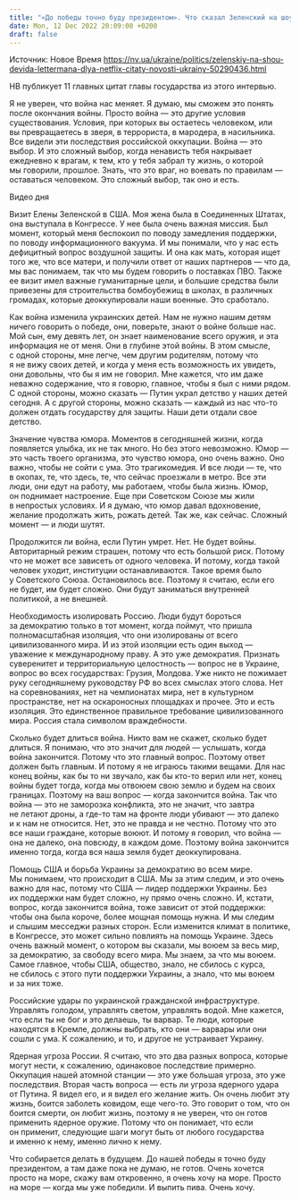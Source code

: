 ```yaml
---
title: "«До победы точно буду президентом». Что сказал Зеленский на шоу Дэвида Леттермана: 11 главных цитат"
date: Mon, 12 Dec 2022 20:09:00 +0200
draft: false
---
```

Источник: Новое Время https://nv.ua/ukraine/politics/zelenskiy-na-shou-devida-lettermana-dlya-netflix-citaty-novosti-ukrainy-50290436.html


НВ публикует 11 главных цитат главы государства из этого интервью.

Я не уверен, что война нас меняет. Я думаю, мы сможем это понять после окончания войны. Просто война — это другие условия существования. Условия, при которых вы остаетесь человеком, или вы превращаетесь в зверя, в террориста, в мародера, в насильника. Все видели эти последствия российской оккупации. Война — это выбор. И это сложный выбор, когда ненависть тебя накрывает ежедневно к врагам, к тем, кто у тебя забрал ту жизнь, о которой мы говорили, прошлое. Знать, что это враг, но воевать по правилам — оставаться человеком. Это сложный выбор, так оно и есть.

 Видео дня   

Визит Елены Зеленской в США. Моя жена была в Соединенных Штатах, она выступала в Конгрессе. У нее была очень важная миссия. Был момент, который меня беспокоил по поводу замедления поддержки, по поводу информационного вакуума. И мы понимали, что у нас есть дефицитный вопрос воздушной защиты. И она как мать, которая ищет того же, что все матери, и получили ответ от наших партнеров — что да, мы вас понимаем, так что мы будем говорить о поставках ПВО. Также ее визит имел важные гуманитарные цели, и большие средства были привезены для строительства бомбоубежищ в школах, в различных громадах, которые деоккупировали наши военные. Это сработало.

Как война изменила украинских детей. Нам не нужно нашим детям ничего говорить о победе, они, поверьте, знают о войне больше нас. Мой сын, ему девять лет, он знает наименование всего оружия, и эта информация не от меня. Они в глубине этой войны. В этом смысле, с одной стороны, мне легче, чем другим родителям, потому что я не вижу своих детей, и когда у меня есть возможность их увидеть, они довольны, что бы я им не говорил. Мне кажется, что им даже неважно содержание, что я говорю, главное, чтобы я был с ними рядом. С одной стороны, можно сказать — Путин украл детство у наших детей сегодня. А с другой стороны, можно сказать — каждый из нас что-то должен отдать государству для защиты. Наши дети отдали свое детство.

Значение чувства юмора. Моментов в сегодняшней жизни, когда появляется улыбка, их не так много. Но без этого невозможно. Юмор — это часть твоего организма, это чувство юмора, оно очень важно. Оно важно, чтобы не сойти с ума. Это трагикомедия. И все люди — те, что в окопах, те, что здесь, те, что сейчас проезжали в метро. Все эти люди, они едут на работу, мы работаем, чтобы была жизнь. Юмор, он поднимает настроение. Еще при Советском Союзе мы жили в непростых условиях. И я думаю, что юмор давал вдохновение, желание продолжать жить, рожать детей. Так же, как сейчас. Сложный момент — и люди шутят.

Продолжится ли война, если Путин умрет. Нет. Не будет войны. Авторитарный режим страшен, потому что есть большой риск. Потому что не может все зависеть от одного человека. И потому, когда такой человек уходит, институции останавливаются. Такое время было у Советского Союза. Остановилось все. Поэтому я считаю, если его не будет, им будет сложно. Они будут заниматься внутренней политикой, а не внешней.

Необходимость изолировать Россию. Люди будут бороться за демократию только в тот момент, когда поймут, что пришла полномасштабная изоляция, что они изолированы от всего цивилизованного мира. И из этой изоляции есть один выход — уважение к международному праву. А это уже демократия. Признать суверенитет и территориальную целостность — вопрос не в Украине, вопрос во всех государствах: Грузия, Молдова. Уже никто не пожимает руку сегодняшнему руководству РФ во всех смыслах этого слова. Нет на соревнованиях, нет на чемпионатах мира, нет в культурном пространстве, нет на оскароносных площадках и прочее. Это и есть изоляция. Это единственное правильное требование цивилизованного мира. Россия стала символом враждебности.

Сколько будет длиться война. Никто вам не скажет, сколько будет длиться. Я понимаю, что это значит для людей — услышать, когда война закончится. Потому что это главный вопрос. Поэтому ответ должен быть главным. И потому я не играюсь такими вещами. Для нас конец войны, как бы то ни звучало, как бы кто-то верил или нет, конец войны будет тогда, когда мы отвоюем свою землю и будем на своих границах. Поэтому на ваш вопрос — когда закончится война. Так что война — это не заморозка конфликта, это не значит, что завтра не летают дроны, а где-то там на фронте люди убивают — это далеко и к нам не относится. Нет, это не правда и не честно. Потому что это все наши граждане, которые воюют. И потому я говорил, что война — она не далеко, она повсюду, в каждом доме. Поэтому война закончится именно тогда, когда вся наша земля будет деоккупирована.

Помощь США и борьба Украины за демократию во всем мире. Мы понимаем, что происходит в США. Мы за этим следим, и это очень важно для нас, потому что США — лидер поддержки Украины. Без их поддержки нам будет сложно, ну прямо очень сложно. И, кстати, вопрос, когда закончится война, тоже зависит от этой поддержки: чтобы она была короче, более мощная помощь нужна. И мы следим и слышим месседжи разных сторон. Если изменится климат в политике, в Конгрессе, это может сильно повлиять на помощь Украине. Здесь очень важный момент, о котором вы сказали, мы воюем за весь мир, за демократию, за свободу всего мира. Мы знаем, за что мы воюем. Самое главное, чтобы США, общество, знало, не сбилось с курса, не сбилось с этого пути поддержки Украины, а знало, что мы воюем и за них тоже.

Российские удары по украинской гражданской инфраструктуре. Управлять голодом, управлять светом, управлять водой. Мне кажется, что если ты не бог и это делаешь, ты варвар. Те люди, которые находятся в Кремле, должны выбрать, кто они — варвары или они сошли с ума. К сожалению, и то, и другое не устраивает Украину.

Ядерная угроза России. Я считаю, что это два разных вопроса, которые могут нести, к сожалению, одинаковое последствие примерно. Оккупация нашей атомной станции — это уже большая угроза, это уже последствия. Вторая часть вопроса — есть ли угроза ядерного удара от Путина. Я видел его, и я видел его желание жить. Он очень любит эту жизнь, боится заболеть ковидом, еще чего-то. Это говорит о том, что он боится смерти, он любит жизнь, поэтому я не уверен, что он готов применить ядерное оружие. Потому что он понимает, что если он применит, следующие шаги могут быть от любого государства и именно к нему, именно лично к нему.

Что собирается делать в будущем. До нашей победы я точно буду президентом, а там даже пока не думаю, не готов. Очень хочется просто на море, скажу вам откровенно, я очень хочу на море. Просто на море — когда мы уже победили. И выпить пива. Очень хочу.
